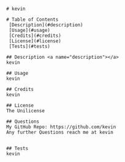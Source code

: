 
                # kevin

                # Table of Contents 
                 [Description](#description)
                 [Usage](#usage)
                 [Credits](#credits)
                 [License](#license)
                 [Tests](#tests)

                ## Description <a name="description"></a>
                kevin
                
                ## Usage
                kevin

                ## Credits
                kevin

                ## License
                The Unilicense

                ## Questions
                My GitHub Repo: https://github.com/kevin
                Any further Questions reach me at kevin


                ## Tests
                kevin

